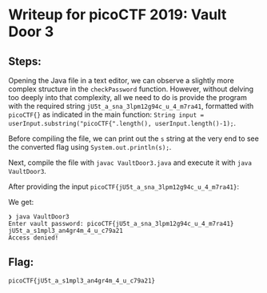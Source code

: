 # Writeup for picoCTF 2019: Vault Door 3

## Steps:

Opening the Java file in a text editor, we can observe a slightly more complex structure in the `checkPassword` function. However, without delving too deeply into that complexity, all we need to do is provide the program with the required string `jU5t_a_sna_3lpm12g94c_u_4_m7ra41`, formatted with `picoCTF{}` as indicated in the main function: `String input = userInput.substring("picoCTF{".length(), userInput.length()-1);`.

Before compiling the file, we can print out the `s` string at the very end to see the converted flag using `System.out.println(s);`.

Next, compile the file with `javac VaultDoor3.java` and execute it with `java VaultDoor3`.

After providing the input `picoCTF{jU5t_a_sna_3lpm12g94c_u_4_m7ra41}`:

We get:
```
❯ java VaultDoor3
Enter vault password: picoCTF{jU5t_a_sna_3lpm12g94c_u_4_m7ra41}
jU5t_a_s1mpl3_an4gr4m_4_u_c79a21
Access denied!
```

## Flag:
``` picoCTF{jU5t_a_s1mpl3_an4gr4m_4_u_c79a21} ```